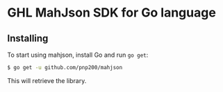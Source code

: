 # GHL MahJson SDK for Go language

## Installing

To start using mahjson, install Go and run `go get`:

```sh
$ go get -u github.com/pnp200/mahjson
```

This will retrieve the library.
